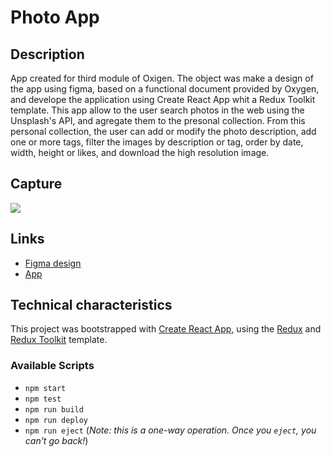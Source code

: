 # Photo App

## Description

App created for third module of Oxigen.
The object was make a design of the app using figma, based on a functional document provided by Oxygen, and develope the application using Create React App whit a Redux Toolkit template.
This app allow to the user search photos in the web using the Unsplash's API, and agregate them to the presonal collection. From this personal collection, the user can add or modify the photo description, add one or more tags, filter the images by description or tag, order by date, width, height or likes, and download the high resolution image.

## Capture

![](https://github.com/AgustinCarignano/photo-app/blob/main/PhotoApp.gif)

## Links

- [Figma design](https://www.figma.com/file/MYf7CzHlwjT8OuJ8lcsxOD/Photo-App---AC?node-id=0%3A1&t=yI7khenYyiMLxD7M-1)
- [App](http://photo-app-carignano.s3-website.eu-west-3.amazonaws.com)

## Technical characteristics

This project was bootstrapped with [Create React App](https://github.com/facebook/create-react-app), using the [Redux](https://redux.js.org/) and [Redux Toolkit](https://redux-toolkit.js.org/) template.

### Available Scripts

- `npm start`
- `npm test`
- `npm run build`
- `npm run deploy`
- `npm run eject` (_Note: this is a one-way operation. Once you `eject`, you can't go back!_)
